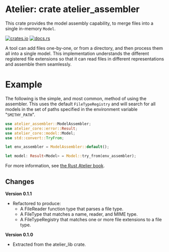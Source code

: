 # Atelier: crate atelier_assembler

This crate provides the model assembly capability, to merge files into a single in-memory `Model`. 

[![crates.io](https://img.shields.io/crates/v/atelier_assembler.svg)](https://crates.io/crates/atelier_assembler)
[![docs.rs](https://docs.rs/atelier_assembler/badge.svg)](https://docs.rs/atelier_assembler)

A tool can add files one-by-one, or from a directory, and then process them all into a single model. This
implementation understands the different registered file extensions so that it can read files
in different representations and assemble them seamlessly.

# Example

The following is the simple, and most common, method of using the assembler. This uses the
default `FileTypeRegistry` and will search for all models in the set of paths specified in
the environment variable "`SMITHY_PATH`".

```rust
use atelier_assembler::ModelAssembler;
use atelier_core::error::Result;
use atelier_core::model::Model;
use std::convert::TryFrom;

let env_assembler = ModelAssembler::default();

let model: Result<Model> = Model::try_from(env_assembler);
```

For more information, see [the Rust Atelier book](https://rust-atelier.dev/using/assembly.html).

## Changes

**Version 0.1.1**

* Refactored to produce:
  * A FileReader function type that parses a file type.
  * A FileType that matches a name, reader, and MIME type.
  * A FileTypeRegistry that matches one or more file extensions to a file type.

**Version 0.1.0**

* Extracted from the atelier_lib crate.

